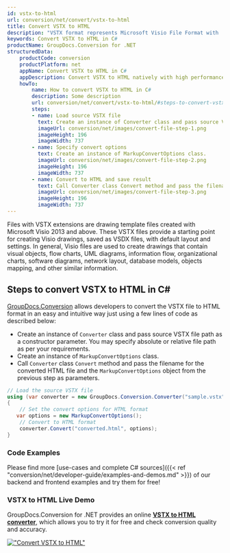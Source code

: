 ```yaml
---
id: vstx-to-html
url: conversion/net/convert/vstx-to-html
title: Convert VSTX to HTML
description: "VSTX format represents Microsoft Visio File Format with .vstx extension. Learn how to convert VSTX to HTML file programmatically in C# language using GroupDocs.Conversion for .NET library."
keywords: Convert VSTX to HTML in C#
productName: GroupDocs.Conversion for .NET
structuredData:
    productCode: conversion
    productPlatform: net
    appName: Convert VSTX to HTML in C#
    appDescription: Convert VSTX to HTML natively with high performance using C# language and server side GroupDocs.Conversion for .NET APIs, without the use of any software like Microsoft or Open Office.
    howTo:
        name: How to convert VSTX to HTML in C# 
        description: Some description
        url: conversion/net/convert/vstx-to-html/#steps-to-convert-vstx-to-html-in-c
        steps:
        - name: Load source VSTX file 
          text: Create an instance of Converter class and pass source VSTX file path as a constructor parameter. You may specify absolute or relative file path as per your requirements. 
          imageUrl: conversion/net/images/convert-file-step-1.png
          imageHeight: 196
          imageWidth: 737
        - name: Specify convert options 
          text: Create an instance of MarkupConvertOptions class.
          imageUrl: conversion/net/images/convert-file-step-2.png
          imageHeight: 196
          imageWidth: 737
        - name: Convert to HTML and save result 
          text: Call Converter class Convert method and pass the filename for the converted HTML file and the MarkupConvertOptions object from the previous step as parameters.
          imageUrl: conversion/net/images/convert-file-step-3.png
          imageHeight: 196
          imageWidth: 737
---
```


Files with VSTX extensions are drawing template files created with Microsoft Visio 2013 and above. These VSTX files provide a starting point for creating Visio drawings, saved as VSDX files, with default layout and settings. In general, Visio files are used to create drawings that contain visual objects, flow charts, UML diagrams, information flow, organizational charts, software diagrams, network layout, database models, objects mapping, and other similar information.

## Steps to convert VSTX to HTML in C#

[GroupDocs.Conversion](https://products.groupdocs.com/conversion/net) allows developers to convert the VSTX file to HTML format in an easy and intuitive way just using a few lines of code as described below:

* Create an instance of `Converter` class and pass source VSTX file path as a constructor parameter. You may specify absolute or relative file path as per your requirements. 
* Create an instance of `MarkupConvertOptions` class.
* Call `Converter` class `Convert` method and pass the filename for the converted HTML file and the `MarkupConvertOptions` object from the previous step as parameters.

```csharp
// Load the source VSTX file
using (var converter = new GroupDocs.Conversion.Converter("sample.vstx"))
{
    // Set the convert options for HTML format
   var options = new MarkupConvertOptions();
    // Convert to HTML format
    converter.Convert("converted.html", options);
}
```

### Code Examples

Please find more [use-cases and complete C# sources]({{< ref "conversion/net/developer-guide/examples-and-demos.md" >}}) of our backend and frontend examples and try them for free!

### VSTX to HTML Live Demo

GroupDocs.Conversion for .NET provides an online [**VSTX to HTML converter**](https://products.groupdocs.app/conversion/vstx-to-html), which allows you to try it for free and check conversion quality and accuracy.

[!["Convert VSTX to HTML"](conversion/net/images/convert-to-html/convert-vstx-to-html.png)](https://products.groupdocs.app/conversion/vstx-to-html)